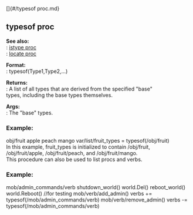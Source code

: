 []{#/typesof proc.md}    
## typesof proc    
**See also:**    
:   [istype proc](/proc/istype)    
:   [locate proc](/proc/locate)    
<!-- -->    
**Format:**    
:   typesof(Type1,Type2,\...)    
<!-- -->    
**Returns:**    
:   A list of all types that are derived from the specified \"base\"    
    types, including the base types themselves.    
<!-- -->    
**Args:**    
:   The \"base\" types.    
### Example:    
obj/fruit apple peach mango var/list/fruit_types = typesof(/obj/fruit)    
In this example, fruit_types is initialized to contain /obj/fruit,    
/obj/fruit/apple, /obj/fruit/peach, and /obj/fruit/mango.    
This procedure can also be used to list procs and verbs.    
### Example:    
mob/admin_commands/verb shutdown_world() world.Del() reboot_world()    
world.Reboot() //for testing mob/verb/add_admin() verbs +=    
typesof(/mob/admin_commands/verb) mob/verb/remove_admin() verbs -=    
typesof(/mob/admin_commands/verb)  